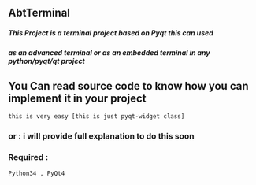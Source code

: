 ## AbtTerminal
##### This Project is a terminal project based on Pyqt this can used
##### as an advanced terminal or as an embedded terminal in any python/pyqt/qt project
## You Can read source code to know how you can implement it in your project
    this is very easy [this is just pyqt-widget class]
### or : i will provide full explanation to do this soon
### Required : 
    Python34 , PyQt4 
